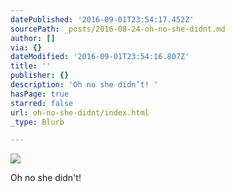 ```yaml
---
datePublished: '2016-09-01T23:54:17.452Z'
sourcePath: _posts/2016-08-24-oh-no-she-didnt.md
author: []
via: {}
dateModified: '2016-09-01T23:54:16.807Z'
title: ''
publisher: {}
description: 'Oh no she didn’t! '
hasPage: true
starred: false
url: oh-no-she-didnt/index.html
_type: Blurb

---
```

![](https://the-grid-user-content.s3-us-west-2.amazonaws.com/a84d234a-7479-485d-b27d-e57185b48d04.jpg)

Oh no she didn't!